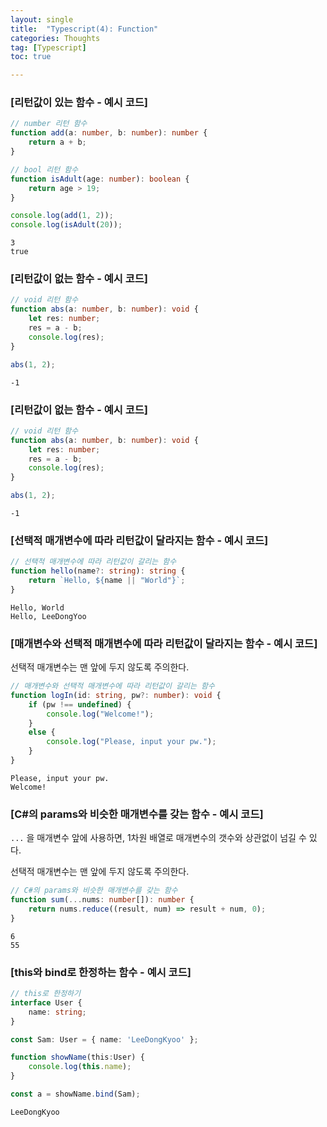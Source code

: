 ```yaml
---
layout: single
title:  "Typescript(4): Function"
categories: Thoughts
tag: [Typescript]
toc: true 

---
```


### [리턴값이 있는 함수 - 예시 코드]

```typescript
// number 리턴 함수
function add(a: number, b: number): number {
    return a + b;
}

// bool 리턴 함수
function isAdult(age: number): boolean {
    return age > 19; 
}

console.log(add(1, 2));
console.log(isAdult(20));
```

```
3
true
```





### [리턴값이 없는 함수 - 예시 코드]

```typescript
// void 리턴 함수
function abs(a: number, b: number): void {
    let res: number;
    res = a - b;
    console.log(res);
}

abs(1, 2);
```

```
-1
```





### [리턴값이 없는 함수 - 예시 코드]

```typescript
// void 리턴 함수
function abs(a: number, b: number): void {
    let res: number;
    res = a - b;
    console.log(res);
}

abs(1, 2);
```

```
-1
```





### [선택적 매개변수에 따라 리턴값이 달라지는 함수 - 예시 코드]

```typescript
// 선택적 매개변수에 따라 리턴값이 갈리는 함수
function hello(name?: string): string {
    return `Hello, ${name || "World"}`;
}
```

```
Hello, World
Hello, LeeDongYoo
```





### [매개변수와 선택적 매개변수에 따라 리턴값이 달라지는 함수 - 예시 코드]

선택적 매개변수는 맨 앞에 두지 않도록 주의한다.

```typescript
// 매개변수와 선택적 매개변수에 따라 리턴값이 갈리는 함수 
function logIn(id: string, pw?: number): void {
    if (pw !== undefined) {
        console.log("Welcome!");
    }
    else {
        console.log("Please, input your pw.");
    }
}
```

```
Please, input your pw.
Welcome!
```





### [C#의 params와 비슷한 매개변수를 갖는 함수 - 예시 코드]

`...` 을 매개변수 앞에 사용하면, 1차원 배열로 매개변수의 갯수와 상관없이 넘길 수 있다.

선택적 매개변수는 맨 앞에 두지 않도록 주의한다.

```typescript
// C#의 params와 비슷한 매개변수를 갖는 함수
function sum(...nums: number[]): number {
    return nums.reduce((result, num) => result + num, 0);
}
```

```
6
55
```







### [this와 bind로 한정하는 함수 - 예시 코드]

```typescript
// this로 한정하기
interface User {
    name: string;
}

const Sam: User = { name: 'LeeDongKyoo' };

function showName(this:User) {
    console.log(this.name);
}

const a = showName.bind(Sam);
```

```
LeeDongKyoo
```